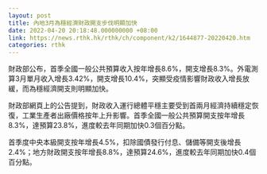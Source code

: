 ```yaml
---
layout: post
title: 內地3月為穩經濟財政開支步伐明顯加快
date: 2022-04-20 20:18:48.000000000 +08:00
link: https://news.rthk.hk/rthk/ch/component/k2/1644877-20220420.htm
categories: rthk
---
```


財政部公布，首季全國一般公共預算收入按年增長8.6%，開支增長8.3%。外電測算3月單月收入增長3.42%，開支增長10.4%，突顯受疫情影響財政收入增長放緩，而為穩經濟開支則明顯加快。

財政部網頁上的公告提到，財政收入運行總體平穩主要受到首兩月經濟持續穩定恢復，工業生產者出廠價格按年上升影響。首季全國一般公共預算開支按年增長8.3%，達預算23.8%，進度較去年同期加快0.3個百分點。

首季度中央本級開支按年增長4.5%，扣除國債發行付息、儲備等開支後增長2.4%；地方財政開支按年增長8.8%，達預算24.6%，進度較去年同期加快0.4個百分點。
